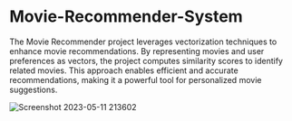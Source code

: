 # Movie-Recommender-System
The Movie Recommender project leverages vectorization techniques to enhance movie recommendations. By representing movies and user preferences as vectors, the project computes similarity scores to identify related movies. This approach enables efficient and accurate recommendations, making it a powerful tool for personalized movie suggestions.

![Screenshot 2023-05-11 213602](https://github.com/MOHAMMEDZAID7902/Movie-Recommender-System/assets/126399948/6d74e6df-c243-40de-a263-0d5ddc144ce7)
